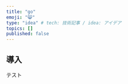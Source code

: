 ```yaml
---
title: "go"
emoji: "😸"
type: "idea" # tech: 技術記事 / idea: アイデア
topics: []
published: false
---
```


## 導入

テスト
